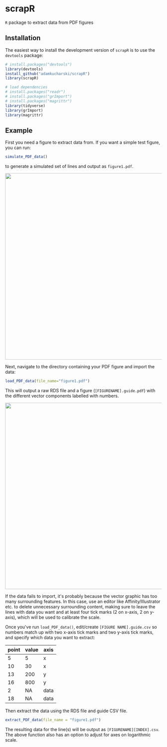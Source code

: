 # scrapR

`R` package to extract data from PDF figures

## Installation

The easiest way to install the development version of `scrapR` is to use the `devtools` package:

```r
# install.packages("devtools")
library(devtools)
install_github("adamkucharski/scrapR")
library(scrapR)

# load dependencies
# install.packages("readr")
# install.packages("grImport")
# install.packages("magrittr")
library(tidyverse)
library(grImport)
library(magrittr)
```

## Example

First you need a figure to extract data from. If you want a simple test figure, you can run:
```r
simulate_PDF_data()
```
to generate a simulated set of lines and output as `figure1.pdf`.

<img src="https://user-images.githubusercontent.com/8329046/47551859-3016ed80-d8fb-11e8-82f4-52cfdfd1a5f0.png" width="600px" />

Next, navigate to the directory containing your PDF figure and import the data:

```r
load_PDF_data(file_name="figure1.pdf")
```

This will output a raw RDS file and a figure (`[FIGURENAME].guide.pdf`) with the different vector components labelled with numbers. 

<img src="https://user-images.githubusercontent.com/8329046/47551865-34430b00-d8fb-11e8-916b-62884f3ff37e.png" width="600px" />

If the data fails to import, it's probably because the vector graphic has too many surrounding features. In this case, use an editor like Affinity/Illustrator etc. to delete unnecessary surrounding content, making sure to leave the lines with data you want and at least four tick marks (2 on x-axis, 2 on y-axis), which will be used to calibrate the scale.

Once you've run `load_PDF_data()`, edit/create `[FIGURE NAME].guide.csv` so numbers match up with two x-axis tick marks and two y-axis tick marks, and specify which data you want to extract:

point   | value | axis
------------- | -------------  | -------------  
5 | 5 | x
10 | 30 | x
13 | 200 | y
16 | 800 | y
2 | NA | data
18 | NA | data

Then extract the data using the RDS file and guide CSV file.

```r
extract_PDF_data(file_name = "figure1.pdf")
```

The resulting data for the line(s) will be output as `[FIGURENAME][INDEX].csv`. The above function also has an option to adjust for axes on logarithmic scale.